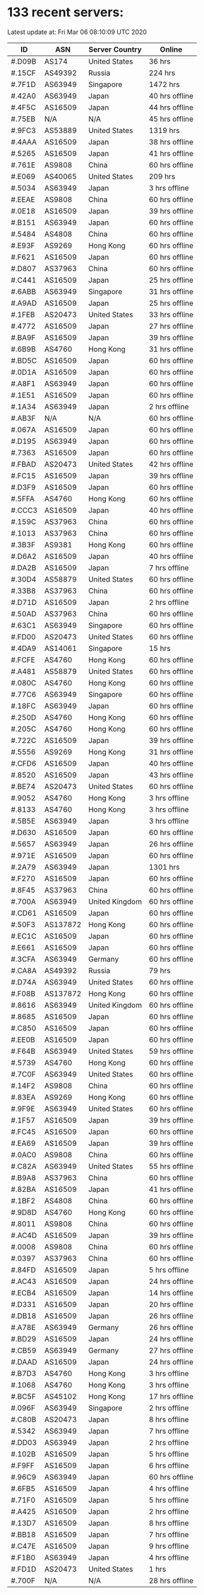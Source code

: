 # 133 recent servers:

Latest update at: Fri Mar 06 08:10:09 UTC 2020

| ID | ASN | Server Country | Online |
| -- | --- | -------------- | ------ |
| #.D09B | AS174 | United States | 36 hrs |
| #.15CF | AS49392 | Russia | 224 hrs |
| #.7F1D | AS63949 | Singapore | 1472 hrs |
| #.42A0 | AS63949 | Japan | 40 hrs offline |
| #.4F5C | AS16509 | Japan | 44 hrs offline |
| #.75EB | N/A | N/A | 45 hrs offline |
| #.9FC3 | AS53889 | United States | 1319 hrs |
| #.4AAA | AS16509 | Japan | 38 hrs offline |
| #.5265 | AS16509 | Japan | 41 hrs offline |
| #.761E | AS9808 | China | 60 hrs offline |
| #.E069 | AS40065 | United States | 209 hrs |
| #.5034 | AS63949 | Japan | 3 hrs offline |
| #.EEAE | AS9808 | China | 60 hrs offline |
| #.0E18 | AS16509 | Japan | 39 hrs offline |
| #.B151 | AS63949 | Japan | 60 hrs offline |
| #.5484 | AS4808 | China | 60 hrs offline |
| #.E93F | AS9269 | Hong Kong | 60 hrs offline |
| #.F621 | AS16509 | Japan | 60 hrs offline |
| #.D807 | AS37963 | China | 60 hrs offline |
| #.C441 | AS16509 | Japan | 25 hrs offline |
| #.6ABB | AS63949 | Singapore | 31 hrs offline |
| #.A9AD | AS16509 | Japan | 25 hrs offline |
| #.1FEB | AS20473 | United States | 33 hrs offline |
| #.4772 | AS16509 | Japan | 27 hrs offline |
| #.BA9F | AS16509 | Japan | 39 hrs offline |
| #.6B9B | AS4760 | Hong Kong | 31 hrs offline |
| #.BD5C | AS16509 | Japan | 60 hrs offline |
| #.0D1A | AS16509 | Japan | 60 hrs offline |
| #.A8F1 | AS63949 | Japan | 60 hrs offline |
| #.1E51 | AS16509 | Japan | 60 hrs offline |
| #.1A34 | AS63949 | Japan | 2 hrs offline |
| #.AB3F | N/A | N/A | 60 hrs offline |
| #.067A | AS16509 | Japan | 60 hrs offline |
| #.D195 | AS63949 | Japan | 60 hrs offline |
| #.7363 | AS16509 | Japan | 60 hrs offline |
| #.FBAD | AS20473 | United States | 42 hrs offline |
| #.FC15 | AS16509 | Japan | 39 hrs offline |
| #.D3F9 | AS16509 | Japan | 60 hrs offline |
| #.5FFA | AS4760 | Hong Kong | 60 hrs offline |
| #.CCC3 | AS16509 | Japan | 40 hrs offline |
| #.159C | AS37963 | China | 60 hrs offline |
| #.1013 | AS37963 | China | 60 hrs offline |
| #.3B3F | AS9381 | Hong Kong | 60 hrs offline |
| #.D6A2 | AS16509 | Japan | 40 hrs offline |
| #.DA2B | AS16509 | Japan | 7 hrs offline |
| #.30D4 | AS58879 | United States | 60 hrs offline |
| #.33B8 | AS37963 | China | 60 hrs offline |
| #.D71D | AS16509 | Japan | 2 hrs offline |
| #.50AD | AS37963 | China | 60 hrs offline |
| #.63C1 | AS63949 | Singapore | 60 hrs offline |
| #.FD00 | AS20473 | United States | 60 hrs offline |
| #.4DA9 | AS14061 | Singapore | 15 hrs |
| #.FCFE | AS4760 | Hong Kong | 60 hrs offline |
| #.A481 | AS58879 | United States | 60 hrs offline |
| #.080C | AS4760 | Hong Kong | 60 hrs offline |
| #.77C6 | AS63949 | Singapore | 60 hrs offline |
| #.18FC | AS63949 | Japan | 60 hrs offline |
| #.250D | AS4760 | Hong Kong | 60 hrs offline |
| #.205C | AS4760 | Hong Kong | 60 hrs offline |
| #.722C | AS16509 | Japan | 39 hrs offline |
| #.5556 | AS9269 | Hong Kong | 31 hrs offline |
| #.CFD6 | AS16509 | Japan | 40 hrs offline |
| #.8520 | AS16509 | Japan | 43 hrs offline |
| #.BE74 | AS20473 | United States | 60 hrs offline |
| #.9052 | AS4760 | Hong Kong | 3 hrs offline |
| #.8133 | AS4760 | Hong Kong | 3 hrs offline |
| #.5B5E | AS63949 | Japan | 3 hrs offline |
| #.D630 | AS16509 | Japan | 60 hrs offline |
| #.5657 | AS63949 | Japan | 26 hrs offline |
| #.971E | AS16509 | Japan | 60 hrs offline |
| #.2A79 | AS63949 | Japan | 1301 hrs |
| #.F270 | AS16509 | Japan | 60 hrs offline |
| #.8F45 | AS37963 | China | 60 hrs offline |
| #.700A | AS63949 | United Kingdom | 60 hrs offline |
| #.CD61 | AS16509 | Japan | 60 hrs offline |
| #.50F3 | AS137872 | Hong Kong | 60 hrs offline |
| #.EC1C | AS16509 | Japan | 60 hrs offline |
| #.E661 | AS16509 | Japan | 60 hrs offline |
| #.3CFA | AS63949 | Germany | 60 hrs offline |
| #.CA8A | AS49392 | Russia | 79 hrs |
| #.D74A | AS63949 | United States | 60 hrs offline |
| #.F08B | AS137872 | Hong Kong | 60 hrs offline |
| #.8616 | AS63949 | United Kingdom | 60 hrs offline |
| #.8685 | AS16509 | Japan | 60 hrs offline |
| #.C850 | AS16509 | Japan | 60 hrs offline |
| #.EE0B | AS16509 | Japan | 60 hrs offline |
| #.F64B | AS63949 | United States | 59 hrs offline |
| #.5739 | AS4760 | Hong Kong | 60 hrs offline |
| #.7C0F | AS63949 | United States | 60 hrs offline |
| #.14F2 | AS9808 | China | 60 hrs offline |
| #.83EA | AS9269 | Hong Kong | 60 hrs offline |
| #.9F9E | AS63949 | United States | 60 hrs offline |
| #.1F57 | AS16509 | Japan | 39 hrs offline |
| #.FC45 | AS16509 | Japan | 60 hrs offline |
| #.EA69 | AS16509 | Japan | 39 hrs offline |
| #.0AC0 | AS9808 | China | 60 hrs offline |
| #.C82A | AS63949 | United States | 55 hrs offline |
| #.B9A8 | AS37963 | China | 60 hrs offline |
| #.82BA | AS16509 | Japan | 41 hrs offline |
| #.1BF2 | AS4808 | China | 60 hrs offline |
| #.9D8D | AS4760 | Hong Kong | 60 hrs offline |
| #.8011 | AS9808 | China | 60 hrs offline |
| #.AC4D | AS16509 | Japan | 39 hrs offline |
| #.0008 | AS9808 | China | 60 hrs offline |
| #.0397 | AS37963 | China | 60 hrs offline |
| #.84FD | AS16509 | Japan | 5 hrs offline |
| #.AC43 | AS16509 | Japan | 24 hrs offline |
| #.ECB4 | AS16509 | Japan | 14 hrs offline |
| #.D331 | AS16509 | Japan | 20 hrs offline |
| #.DB18 | AS16509 | Japan | 26 hrs offline |
| #.A78E | AS63949 | Germany | 26 hrs offline |
| #.BD29 | AS16509 | Japan | 24 hrs offline |
| #.CB59 | AS63949 | Germany | 27 hrs offline |
| #.DAAD | AS16509 | Japan | 24 hrs offline |
| #.B7D3 | AS4760 | Hong Kong | 3 hrs offline |
| #.1068 | AS4760 | Hong Kong | 3 hrs offline |
| #.BC5F | AS45102 | Hong Kong | 17 hrs offline |
| #.096F | AS63949 | Singapore | 2 hrs offline |
| #.C80B | AS20473 | Japan | 8 hrs offline |
| #.5342 | AS63949 | Japan | 7 hrs offline |
| #.DD03 | AS63949 | Japan | 2 hrs offline |
| #.102B | AS16509 | Japan | 5 hrs offline |
| #.F9FF | AS16509 | Japan | 6 hrs offline |
| #.96C9 | AS63949 | Japan | 60 hrs offline |
| #.6FB5 | AS16509 | Japan | 4 hrs offline |
| #.71F0 | AS16509 | Japan | 5 hrs offline |
| #.A425 | AS16509 | Japan | 2 hrs offline |
| #.13D7 | AS16509 | Japan | 8 hrs offline |
| #.BB18 | AS16509 | Japan | 7 hrs offline |
| #.C47E | AS16509 | Japan | 9 hrs offline |
| #.F1B0 | AS63949 | Japan | 4 hrs offline |
| #.FD1D | AS20473 | United States | 1 hrs |
| #.700F | N/A | N/A | 28 hrs offline |

